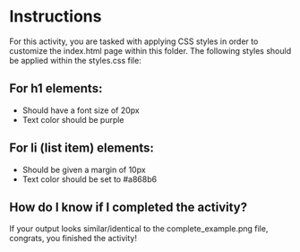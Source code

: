 # Instructions
For this activity, you are tasked with applying CSS styles in order to customize the index.html page within this folder. The following styles should be applied within the
styles.css file:

## For h1 elements:
- Should have a font size of 20px
- Text color should be purple

## For li (list item) elements:
- Should be given a margin of 10px
- Text color should be set to #a868b6

## How do I know if I completed the activity?
If your output looks similar/identical to the complete_example.png file, congrats, you finished the activity! 
